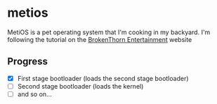 metios
======

MetiOS is a pet operating system that I'm cooking in my backyard. I'm following the tutorial on the [BrokenThorn Entertainment](http://www.brokenthorn.com/Resources/OSDevIndex.html) website

Progress
--------
- [X] First stage bootloader (loads the second stage bootloader)
- [ ] Second stage bootloader (loads the kernel)
- [ ] and so on...

